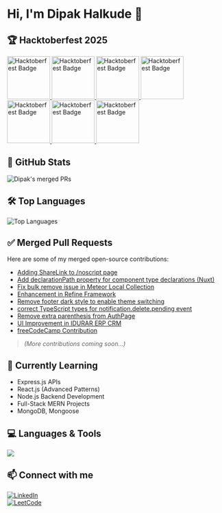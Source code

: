 # Hi, I'm Dipak Halkude 👋

## 🏆 Hacktoberfest 2025

<a href="https://www.holopin.io/userbadge/cmggbeu5i008il404jtz2jq0f">
  <img src="https://assets.holopin.io/eyJidWNrZXQiOiJob2xvcGluLWFzc2V0cyIsImtleSI6ImFzc2V0cy9jbDd0ZDhncDUwMTMyMDlrMHd1OHFlNHg5IiwiZWRpdHMiOnsicm90YXRlIjpudWxsfX0=" 
       alt="Hacktoberfest Badge" height="100"/>
</a>
<a href="https://www.holopin.io/userbadge/cmh10jb4f00v9ih049eb9z8q5">
  <img src="https://assets.holopin.io/eyJidWNrZXQiOiJob2xvcGluLWFzc2V0cyIsImtleSI6ImFzc2V0cy9jbWcyejhoMW4wMDAwanUwNGJxOHUzdWw2IiwiZWRpdHMiOnsicm90YXRlIjpudWxsfX0="
       alt="Hacktoberfest Badge" height="100"/>
</a>
<a href="https://www.holopin.io/userbadge/cmgqegges0004l804l8x6m49s">
  <img src="https://assets.holopin.io/hf2025levels/lvl0-human.webp"
       alt="Hacktoberfest Badge" height="100"/>
</a>
<a href="https://www.holopin.io/userbadge/cmgqeggc10003l804k826aw9j">
  <img src="https://assets.holopin.io/hf2025levels/lvl1-human.webp"
       alt="Hacktoberfest Badge" height="100"/>
</a>
<a href="https://www.holopin.io/userbadge/cmgrqwxjv001bl604grglo32v">
  <img src="https://assets.holopin.io/hf2025levels/lvl2-human.webp"
       alt="Hacktoberfest Badge" height="100"/>
</a>
<a href="https://www.holopin.io/userbadge/cmgz5iqhd00b7ju0477njg70o">
  <img src="https://assets.holopin.io/hf2025levels/lvl3-human.webp"
       alt="Hacktoberfest Badge" height="100"/>
</a>
<a href="https://www.holopin.io/userbadge/cmh0rost9002tl804kgt34uk5">
  <img src="https://assets.holopin.io/hf2025levels/lvl4-human.webp"
       alt="Hacktoberfest Badge" height="100"/>
</a>

## 📝 GitHub Stats
![Dipak's merged PRs](https://github-readme-stats.vercel.app/api?username=DipakHalkude&count_private=true&show_icons=true&theme=radical&include_all_commits=true)

## 🛠️ Top Languages
![Top Languages](https://github-readme-stats.vercel.app/api/top-langs/?username=DipakHalkude&layout=compact&theme=radical)


## ✅ Merged Pull Requests
Here are some of my merged open-source contributions:

- [Adding ShareLink to /noscript page](https://github.com/compiler-explorer/compiler-explorer/pull/8193)
- [Add declarationPath property for component type declarations (Nuxt)](https://github.com/nuxt/nuxt/pull/33419)
- [Fix bulk remove issue in Meteor Local Collection](https://github.com/meteor/meteor/pull/13965)
- [Enhancement in Refine Framework](https://github.com/refinedev/refine/pull/7031)
- [Remove footer dark style to enable theme switching](https://github.com/badges/shields/pull/11431)
- [correct TypeScript types for notification.delete.pending event](https://github.com/novuhq/novu/pull/9325)
- [Remove extra parenthesis from AuthPage](https://github.com/refinedev/refine/pull/7074#event-20239622572)
- [UI Improvement in IDURAR ERP CRM](https://github.com/idurar/idurar-erp-crm/pull/1290)
- [freeCodeCamp Contribution](https://github.com/freeCodeCamp/freeCodeCamp/pull/62524)

> *(More contributions coming soon...)*  

## 🌱 Currently Learning
- Express.js APIs
- React.js (Advanced Patterns)
- Node.js Backend Development
- Full-Stack MERN Projects
- MongoDB, Mongoose

## 💻 Languages & Tools
<p> <img src="https://skillicons.dev/icons?i=cpp,js,ts,react,nodejs,express,mongodb,mysql,python,html,css,git,github,vscode,postman,redux" /> </p>

## 📫 Connect with me
[![LinkedIn](https://img.shields.io/badge/-LinkedIn-blue?style=flat&logo=linkedin&logoColor=white)](https://www.linkedin.com/in/dipakhalkude/)  
[![LeetCode](https://img.shields.io/badge/-LeetCode-FFA116?style=flat&logo=leetcode&logoColor=white)](https://leetcode.com/u/Dipak_164399/)
